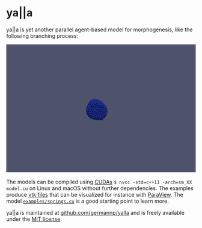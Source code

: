ya||a
=====

ya||a is yet another parallel agent-based model for morphogenesis, like the following branching process:

![Branching Model](branching.gif)

The models can be compiled using [CUDAs](https://developer.nvidia.com/cuda-downloads) `$ nvcc -std=c++11 -arch=sm_XX model.cu` on Linux and macOS without further dependencies. The examples produce [vtk files](http://www.vtk.org/wp-content/uploads/2015/04/file-formats.pdf) that can be visualized for instance with [ParaView](http://www.paraview.org/). The model  [`examples/springs.cu`](examples/springs.cu) is a good starting point to learn more.

ya||a is maintained at [github.com/germannp/yalla](https://github.com/germannp/yalla) and is freely available under the [MIT license](LICENSE).
